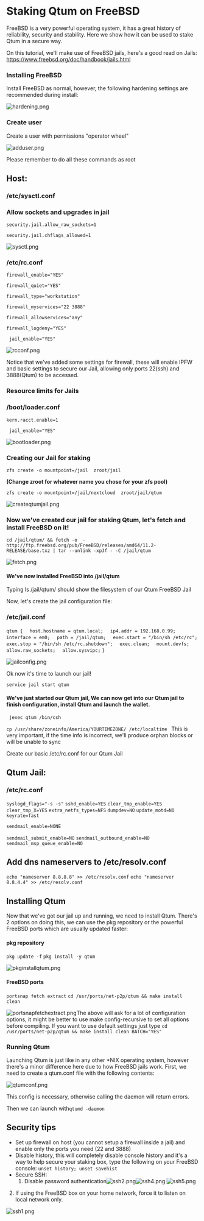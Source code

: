 # Staking Qtum on FreeBSD

FreeBSD is a very powerful operating system, it has a great history of reliability, security and stability. Here we show how it can be used to stake Qtum in a secure way.

On this tutorial, we'll make use of FreeBSD jails, here's a good read on Jails: https://www.freebsd.org/doc/handbook/jails.html

### Installing FreeBSD

Install FreeBSD as normal, however, the following hardening settings are recommended during install:

![hardening.png](hardening.png)

### Create user

Create a user with permissions "operator wheel"

![adduser.png](adduser.png)

Please remember to do all these commands as root

## Host:

### /etc/sysctl.conf

### Allow sockets and upgrades in jail

`security.jail.allow_raw_sockets=1`

`security.jail.chflags_allowed=1`

![sysctl.png](sysctl.png)

### /etc/rc.conf

`firewall_enable="YES"`

`firewall_quiet="YES"`

`firewall_type="workstation"`

`firewall_myservices="22 3888"`

`firewall_allowservices="any"`

`firewall_logdeny="YES"`

` jail_enable="YES"`

![rcconf.png](rcconf.png)

Notice that we've added some settings for firewall, these will enable IPFW and basic settings to secure our Jail, allowing only ports 22(ssh) and 3888(Qtum) to be accessed.

### Resource limits for Jails

### /boot/loader.conf

`kern.racct.enable=1`

` jail_enable="YES"`

![bootloader.png](bootloader.png)

### Creating our Jail for staking

`zfs create -o mountpoint=/jail  zroot/jail`

**(Change zroot for whatever name you chose for your zfs pool)**  

`zfs create -o mountpoint=/jail/nextcloud  zroot/jail/qtum`

![createqtumjail.png](createqtumjail.png)

### Now we've created our jail for staking Qtum, let's fetch and install FreeBSD on it!

`cd /jail/qtum/ && fetch -o  - http://ftp.freebsd.org/pub/FreeBSD/releases/amd64/11.2-RELEASE/base.txz | tar --unlink -xpJf - -C /jail/qtum `

![fetch.png](fetch.png)

#### We've now installed FreeBSD into /jail/qtum

Typing ls /jail/qtum/ should show the filesystem of our Qtum FreeBSD Jail

Now, let's create the jail configuration file:

### /etc/jail.conf

`qtum {`
`  host.hostname = qtum.local;`
`  ip4.addr = 192.168.0.99;`
`  interface = em0;`
`  path = /jail/qtum;`
`  exec.start = "/bin/sh /etc/rc";`
`  exec.stop = "/bin/sh /etc/rc.shutdown";`
`  exec.clean;`
`  mount.devfs;`
`  allow.raw_sockets;`
`  allow.sysvipc;`
`}`

![jailconfig.png](jailconfig.png)

Ok now it's time to launch our jail!

` service jail start qtum `

#### We've just started our Qtum jail, We can now get into our Qtum jail to finish configuration, install Qtum and launch the wallet.

` jexec qtum /bin/csh`

` cp /usr/share/zoneinfo/America/YOURTIMEZONE/ /etc/localtime  `
This is very important, if the time info is incorrect, we'll produce orphan blocks or will be unable to sync

Create our basic /etc/rc.conf for our Qtum Jail

## Qtum Jail:

### /etc/rc.conf

`syslogd_flags="-s -s"`
`sshd_enable=YES`
`clear_tmp_enable=YES`
`clear_tmp_X=YES`
`extra_netfs_types=NFS`
`dumpdev=NO`
`update_motd=NO`
`keyrate=fast`

`sendmail_enable=NONE`

`sendmail_submit_enable=NO`
`sendmail_outbound_enable=NO`
`sendmail_msp_queue_enable=NO`



## Add dns nameservers to /etc/resolv.conf

`echo "nameserver 8.8.8.8" >> /etc/resolv.conf`
`echo "nameserver 8.8.4.4" >> /etc/resolv.conf`

## Installing Qtum

Now that we've got our jail up and running, we need to install Qtum.
There's 2 options on doing this, we can use the pkg repository or the powerful FreeBSD ports which are usually updated faster:

#### pkg repository

`pkg update -f`
`pkg install -y qtum`

![pkginstallqtum.png](pkginstallqtum.png)

#### FreeBSD ports

`portsnap fetch extract`
`cd /usr/ports/net-p2p/qtum && make install clean`

![portsnapfetchextract.png](portsnapfetchextract.png)The above will ask for a lot of configuration options, it might be better to use make config-recursive to set all options before compiling.
If you want to use default settings just type `cd /usr/ports/net-p2p/qtum && make install clean BATCH="YES"`



### Running Qtum

Launching Qtum is just like in any other *NIX operating system, however there's a minor difference here due to how FreeBSD jails work. First, we need to create a qtum.conf file with the following contents:

![qtumconf.png](qtumconf.png)

This config is necessary, otherwise calling the daemon will return errors.

Then we can launch with`qtumd -daemon`



## Security tips

- Set up firewall on host (you cannot setup a firewall inside a jail) and enable only the ports you need (22 and 3888)
- Disable history, this will completely disable console history and it's a way to help secure your staking box, type the following on your FreeBSD console: ` unset history; unset savehist `
- Secure SSH: 
  1. Disable password authentication![ssh2.png](ssh2.png)![ssh4.png](ssh4.png)
     ![ssh5.png](ssh5.png)

2. If using the FreeBSD box on your home network, force it to listen on local network only.

![ssh1.png](ssh1.png)
